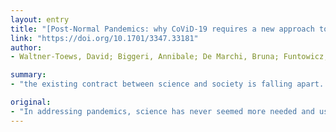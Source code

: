 ```yaml
---
layout: entry
title: "[Post-Normal Pandemics: why CoViD-19 requires a new approach to science.]"
link: "https://doi.org/10.1701/3347.33181"
author:
- Waltner-Toews, David; Biggeri, Annibale; De Marchi, Bruna; Funtowicz, Silvio; Giampietro, Mario; O'Connor, Martin; Ravetz, Jerome R.; Saltelli, Andrea; van der Sluijs, Jeroen P.

summary:
- "the existing contract between science and society is falling apart. A new covenant is urgently needed to navigate the days ahead. Science has never seemed more needed and useful, while at the same time limited and powerless. The existing contract has fallen apart, and science has always seemed more needless and useful. New covenant needs to navigate days ahead to navigate pandemics. It is a new covenant that is needed for the future to navigate."

original:
- "In addressing pandemics, science has never seemed more needed and useful, while at the same time limited and powerless. The existing contract between science and society is falling apart. A new covenant is urgently needed to navigate the days ahead."
---
```


